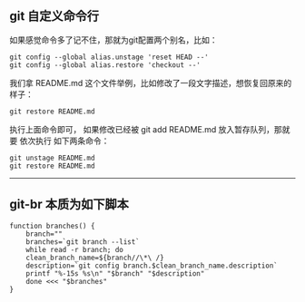 ## git 自定义命令行
如果感觉命令多了记不住，那就为git配置两个别名，比如：
```shell script
git config --global alias.unstage 'reset HEAD --'
git config --global alias.restore 'checkout --'
```

我们拿 README.md 这个文件举例，比如修改了一段文字描述，想恢复回原来的样子：
```shell script
git restore README.md
```

执行上面命令即可，
如果修改已经被 git add README.md 放入暂存队列，那就要 依次执行 如下两条命令：
```shell script
git unstage README.md
git restore README.md
```

---
## git-br 本质为如下脚本
```shell script
function branches() {
    branch=""
    branches=`git branch --list`
    while read -r branch; do
    clean_branch_name=${branch//\*\ /}
    description=`git config branch.$clean_branch_name.description`
    printf "%-15s %s\n" "$branch" "$description"
    done <<< "$branches"
}
```
